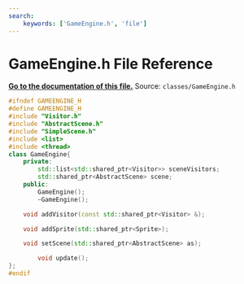 ```yaml
---
search:
    keywords: ['GameEngine.h', 'file']
---
```


# GameEngine.h File Reference

**[Go to the documentation of this file.](_game_engine_8h.md)**
Source: `classes/GameEngine.h`

    
    
    
    
    
    
    
    
    
    
    
    
    
    
```cpp
#ifndef GAMEENGINE_H
#define GAMEENGINE_H
#include "Visitor.h"
#include "AbstractScene.h"
#include "SimpleScene.h"
#include <list>
#include <thread>
class GameEngine{
    private:
        std::list<std::shared_ptr<Visitor>> sceneVisitors;
        std::shared_ptr<AbstractScene> scene;
    public:
        GameEngine();
        ~GameEngine();

    void addVisitor(const std::shared_ptr<Visitor> &);

    void addSprite(std::shared_ptr<Sprite>);

    void setScene(std::shared_ptr<AbstractScene> as);

        void update();
};
#endif
```


    
  
